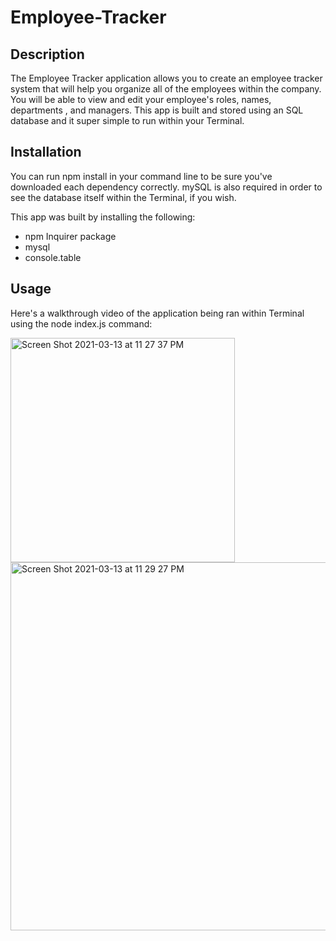 # Employee-Tracker

## Description

The Employee Tracker application allows you to create an employee tracker system that will help you organize all of the employees within the company. You will be able to view and edit your employee's roles, names, departments , and managers. This app is built and stored using an SQL database and it super simple to run within your Terminal. 

## Installation
You can run npm install in your command line to be sure you've downloaded each dependency correctly. mySQL is also required in order to see the database itself within the Terminal, if you wish.

This app was built by installing the following:
* npm Inquirer package
* mysql
* console.table

## Usage
Here's a walkthrough video of the application being ran within Terminal using the node index.js command: 


<img width="359" alt="Screen Shot 2021-03-13 at 11 27 37 PM" src="https://user-images.githubusercontent.com/40181569/111058562-15eef300-8455-11eb-8b27-d34dfe6d828e.png">

<img width="589" alt="Screen Shot 2021-03-13 at 11 29 27 PM" src="https://user-images.githubusercontent.com/40181569/111058571-269f6900-8455-11eb-9291-e6b83a5de2e8.png">
